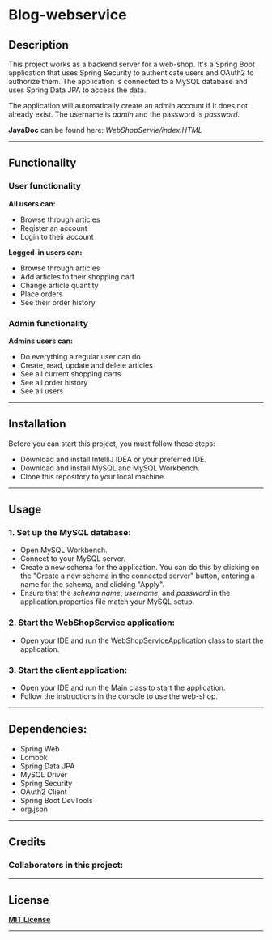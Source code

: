 # Blog-webservice

## Description

This project works as a backend server for a web-shop. It's a Spring Boot application that uses Spring Security to authenticate users and OAuth2 to authorize them.
The application is connected to a MySQL database and uses Spring Data JPA to access the data.

The application will automatically create an admin account if it does not already exist. The username is *admin* and the password is *password*.

**JavaDoc** can be found here: *WebShopServie/index.HTML*

---

## Functionality
### User functionality
**All users can:**
- Browse through articles
- Register an account
- Login to their account

**Logged-in users can:**
- Browse through articles
- Add articles to their shopping cart
- Change article quantity
- Place orders
- See their order history


### Admin functionality
**Admins users can:**
- Do everything a regular user can do
- Create, read, update and delete articles
- See all current shopping carts
- See all order history
- See all users

---

## Installation

Before you can start this project, you must follow these steps:

- Download and install IntelliJ IDEA or your preferred IDE.
- Download and install MySQL and MySQL Workbench.
- Clone this repository to your local machine.

---

## Usage

### 1. Set up the MySQL database:
- Open MySQL Workbench.
- Connect to your MySQL server.
- Create a new schema for the application. You can do this by clicking on the "Create a new schema in the connected server" button, entering a name for the schema, and clicking "Apply".
- Ensure that the *schema name*, *username*, and *password* in the application.properties file match your MySQL setup.

### 2. Start the WebShopService application:
- Open your IDE and run the WebShopServiceApplication class to start the application.

### 3. Start the client application:
- Open your IDE and run the Main class to start the application.
- Follow the instructions in the console to use the web-shop.

---

## Dependencies:

- Spring Web
- Lombok
- Spring Data JPA
- MySQL Driver
- Spring Security
- OAuth2 Client
- Spring Boot DevTools
- org.json

---

## Credits

### Collaborators in this project:


---

## License

**[MIT License](https://choosealicense.com/licenses/mit/)**

---